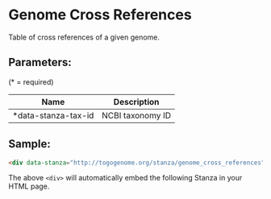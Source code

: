 Genome Cross References
=======================

Table of cross references of a given genome.

## Parameters:

(* = required)

| Name                | Description      |
|---------------------|------------------|
| *data-stanza-tax-id | NCBI taxonomy ID |

## Sample:

```html
<div data-stanza="http://togogenome.org/stanza/genome_cross_references" data-stanza-tax-id="1148"></div>
```

The above `<div>` will automatically embed the following Stanza in your HTML page.

<div data-stanza="/genome_cross_references" data-stanza-tax-id="1148"></div>
